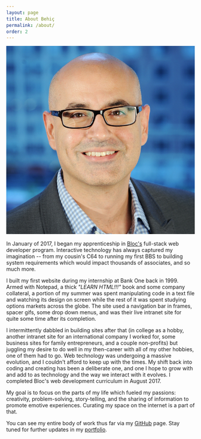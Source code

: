```yaml
---
layout: page
title: About Behiç
permalink: /about/
order: 2
---
```

<div class="tc pb3">
  <img class="pa4 mw5-ns br-100 fl" src="/img/behic.jpg">
</div>

In January of 2017, I began my apprenticeship in [Bloc's](https://bloc.io) full-stack web developer program. Interactive technology has always captured my imagination -- from my cousin's C64 to running my first BBS to building system requirements which would impact thousands of associates, and so much more.

I built my first website during my internship at Bank One back in 1999. Armed with Notepad, a thick _"LEARN HTML!!!"_ book and some company collateral, a portion of my summer was spent manipulating code in a text file and watching its design on screen while the rest of it was spent studying options markets across the globe. The site used a navigation bar in frames, spacer gifs, some drop down menus, and was their live intranet site for quite some time after its completion.

I intermittently dabbled in building sites after that (in college as a hobby, another intranet site for an international company I worked for, some business sites for family entrepreneurs, and a couple non-profits) but juggling my desire to do well in my then-career with all of my other hobbies, one of them had to go. Web technology was undergoing a massive evolution, and I couldn't afford to keep up with the times. My shift back into coding and creating has been a deliberate one, and one I hope to grow with and add to as technology and the way we interact with it evolves. I completed Bloc's web development curriculum in August 2017.

My goal is to focus on the parts of my life which fueled my passions: creativity, problem-solving, story-telling, and the sharing of information to promote emotive experiences. Curating my space on the internet is a part of that.

You can see my entire body of work thus far via my [GitHub](https://github.com/behica) page. Stay tuned for further updates in my [portfolio](/portfolio/).
